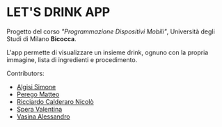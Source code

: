# <strong>LET'S DRINK APP</strong>
Progetto del corso <i>"Programmazione Dispositivi Mobili"</i>, Università degli Studi di Milano <b>Bicocca</b>.

L'app permette di visualizzare un insieme drink, ognuno con la propria immagine, lista di ingredienti e procedimento.

Contributors:
- <a href="https://github.com/simonealgisi">Algisi Simone</a> 
- <a href="https://github.com/Peg991933">Perego Matteo</a>
- <a href="https://github.com/NicoloRicciardo">Ricciardo Calderaro Nicolò</a>
- <a href="https://github.com/valentinaspera">Spera Valentina</a>
- <a href="https://github.com/Vasi1997">Vasina Alessandro</a>
